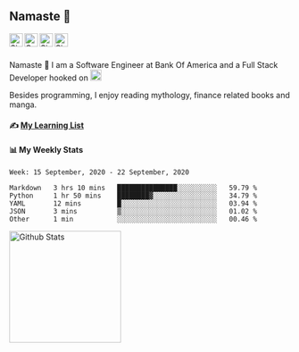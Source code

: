 ## Namaste :pray:

<a href="https://www.linkedin.com/in/siddharth-chandra1/">
  <img align="left" alt="Siddharth's LinkedIn" width="24px" height="24px" src="https://raw.githubusercontent.com/Siddharth2016/Siddharth2016/master/images/linkedin.svg" />
</a>  
<a href="https://doi.org/10.1080/1206212X.2020.1759857">
  <img align="left" alt="Co-Authored Research" width="24px" height="24px" src="https://raw.githubusercontent.com/Siddharth2016/Siddharth2016/master/images/research.svg" />
</a>  
<a href="https://www.hackerrank.com/siddharthchandr1">
  <img align="left" alt="Siddharth's HackerRank" width="24px" height="24px" src="https://raw.githubusercontent.com/Siddharth2016/Siddharth2016/master/images/hackerrank.png" />
</a>  
<a href="https://siddharth2016.github.io/">
  <img align="left" alt="Siddharth's GitHub" width="24px" height="24px" src="https://cdn.jsdelivr.net/npm/simple-icons@3.9.0/icons/github.svg" />
</a>

<br />
<br />

Namaste :pray: I am a Software Engineer at Bank Of America and a Full Stack Developer hooked on <img alt="Python Icon" width="20px" src="https://raw.githubusercontent.com/Siddharth2016/Siddharth2016/master/images/python.gif" />

Besides programming, I enjoy reading mythology, finance related books and manga.


#### ✍ [My Learning List](https://github.com/Siddharth2016/my-learning#my-learning) 

#### 📊 My Weekly Stats
<!--START_SECTION:waka-->
```text
Week: 15 September, 2020 - 22 September, 2020

Markdown   3 hrs 10 mins   ███████████████░░░░░░░░░░   59.79 % 
Python     1 hr 50 mins    ████████▓░░░░░░░░░░░░░░░░   34.79 % 
YAML       12 mins         █░░░░░░░░░░░░░░░░░░░░░░░░   03.94 % 
JSON       3 mins          ▒░░░░░░░░░░░░░░░░░░░░░░░░   01.02 % 
Other      1 min           ░░░░░░░░░░░░░░░░░░░░░░░░░   00.46 % 
```
<!--END_SECTION:waka-->


<a href="https://github-readme-stats.vercel.app/api?username=Siddharth2016&theme=vision-friendly-dark&show_icons=true&count_private=true">
  <img align="left" alt="Github Stats" height="200" src="https://github-readme-stats.vercel.app/api?username=Siddharth2016&theme=vision-friendly-dark&show_icons=true&count_private=true&include_all_commits=true" />
</a>
